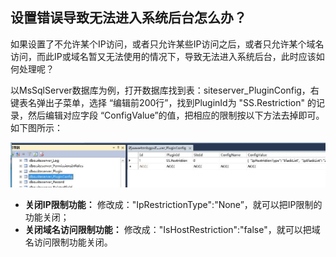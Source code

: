 ## 设置错误导致无法进入系统后台怎么办？

如果设置了不允许某个IP访问，或者只允许某些IP访问之后，或者只允许某个域名访问，而此IP或域名暂又无法使用的情况下，导致无法进入系统后台，此时应该如何处理呢？

以MsSqlServer数据库为例，打开数据库找到表：siteserver_PluginConfig，右键表名弹出子菜单，选择 “编辑前200行”，找到PluginId为 "SS.Restriction" 的记录，然后编辑对应字段 “ConfigValue”的值，把相应的限制按以下方法去掉即可。如下图所示：

![](assets/readme/07.jpg)

+ **关闭IP限制功能：** 修改成："IpRestrictionType":"None”，就可以把IP限制的功能关闭；
+ **关闭域名访问限制功能：** 修改成："IsHostRestriction":"false"，就可以把域名访问限制功能关闭。
